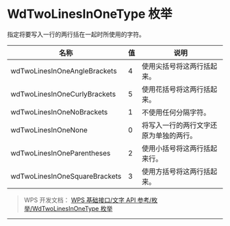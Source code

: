 # WdTwoLinesInOneType 枚举

指定将要写入一行的两行括在一起时所使用的字符。

| 名称                          | 值  | 说明                                   |
|-------------------------------|-----|----------------------------------------|
| wdTwoLinesInOneAngleBrackets  | 4   | 使用尖括号将这两行括起来。             |
| wdTwoLinesInOneCurlyBrackets  | 5   | 使用花括号将这两行括起来。             |
| wdTwoLinesInOneNoBrackets     | 1   | 不使用任何分隔字符。                   |
| wdTwoLinesInOneNone           | 0   | 将写入一行的两行文字还原为单独的两行。 |
| wdTwoLinesInOneParentheses    | 2   | 使用小括号将这两行括起来行。           |
| wdTwoLinesInOneSquareBrackets | 3   | 使用方括号将这两行括起来。             |

> WPS 开发文档： [WPS 基础接口/文字 API 参考/枚举/WdTwoLinesInOneType 枚举](https://qn.cache.wpscdn.cn/encs/doc/office_v19/topics/WPS%20%E5%9F%BA%E7%A1%80%E6%8E%A5%E5%8F%A3/%E6%96%87%E5%AD%97%20API%20%E5%8F%82%E8%80%83/%E6%9E%9A%E4%B8%BE/WdTwoLinesInOneType%20%E6%9E%9A%E4%B8%BE.html)

------------------------------------------------------------------------
